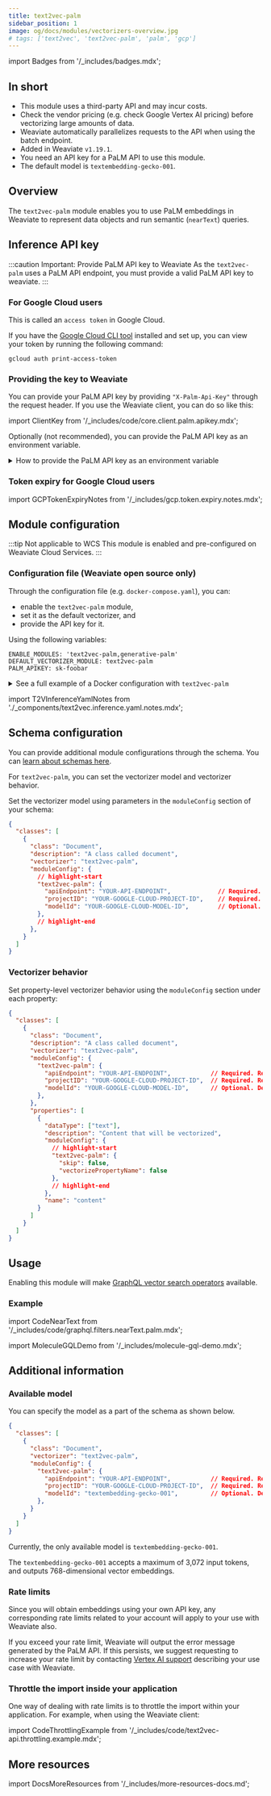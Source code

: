 ```yaml
---
title: text2vec-palm
sidebar_position: 1
image: og/docs/modules/vectorizers-overview.jpg
# tags: ['text2vec', 'text2vec-palm', 'palm', 'gcp']
---
```

import Badges from '/_includes/badges.mdx';

<Badges/>

## In short

* This module uses a third-party API and may incur costs.
* Check the vendor pricing (e.g. check Google Vertex AI pricing) before vectorizing large amounts of data.
* Weaviate automatically parallelizes requests to the API when using the batch endpoint.
* Added in Weaviate `v1.19.1`.
* You need an API key for a PaLM API to use this module.
* The default model is `textembedding-gecko-001`.

## Overview

The `text2vec-palm` module enables you to use PaLM embeddings in Weaviate to represent data objects and run semantic (`nearText`) queries.

## Inference API key

:::caution Important: Provide PaLM API key to Weaviate
As the `text2vec-palm` uses a PaLM API endpoint, you must provide a valid PaLM API key to weaviate.
:::

### For Google Cloud users

This is called an `access token` in Google Cloud.

If you have the [Google Cloud CLI tool](https://cloud.google.com/cli) installed and set up, you can view your token by running the following command:

```shell
gcloud auth print-access-token
```

### Providing the key to Weaviate

You can provide your PaLM API key by providing `"X-Palm-Api-Key"` through the request header. If you use the Weaviate client, you can do so like this:

import ClientKey from '/_includes/code/core.client.palm.apikey.mdx';

<ClientKey />

Optionally (not recommended), you can provide the PaLM API key as an environment variable.

<details>
  <summary>How to provide the PaLM API key as an environment variable</summary>

During the **configuration** of your Docker instance, by adding `PALM_APIKEY` under `environment` to your `docker-compose` file, like this:

  ```yaml
  environment:
    PALM_APIKEY: 'your-key-goes-here'  # Setting this parameter is optional; you can also provide the key at runtime.
    ...
  ```

</details>

### Token expiry for Google Cloud users

import GCPTokenExpiryNotes from '/_includes/gcp.token.expiry.notes.mdx';

<GCPTokenExpiryNotes/>

## Module configuration

:::tip Not applicable to WCS
This module is enabled and pre-configured on Weaviate Cloud Services.
:::

### Configuration file (Weaviate open source only)

Through the configuration file (e.g. `docker-compose.yaml`), you can:
- enable the `text2vec-palm` module,
- set it as the default vectorizer, and
- provide the API key for it.

Using the following variables:

```
ENABLE_MODULES: 'text2vec-palm,generative-palm'
DEFAULT_VECTORIZER_MODULE: text2vec-palm
PALM_APIKEY: sk-foobar
```

<details>
  <summary>See a full example of a Docker configuration with <code>text2vec-palm</code></summary>

```yaml
---
version: '3.4'
services:
  weaviate:
    image: semitechnologies/weaviate:||site.weaviate_version||
    restart: on-failure:0
    ports:
     - "8080:8080"
    environment:
      QUERY_DEFAULTS_LIMIT: 20
      AUTHENTICATION_ANONYMOUS_ACCESS_ENABLED: 'true'
      PERSISTENCE_DATA_PATH: "./data"
      DEFAULT_VECTORIZER_MODULE: text2vec-palm
      ENABLE_MODULES: text2vec-palm
      PALM_APIKEY: sk-foobar  # For use with PaLM. Setting this parameter is optional; you can also provide the key at runtime.
      CLUSTER_HOSTNAME: 'node1'
...
```

</details>

import T2VInferenceYamlNotes from './_components/text2vec.inference.yaml.notes.mdx';

<T2VInferenceYamlNotes apiname="PALM_APIKEY"/>

## Schema configuration

You can provide additional module configurations through the schema. You can [learn about schemas here](/developers/weaviate/tutorials/schema.md).

For `text2vec-palm`, you can set the vectorizer model and vectorizer behavior.

Set the vectorizer model using parameters in the `moduleConfig` section of your schema:

```json
{
  "classes": [
    {
      "class": "Document",
      "description": "A class called document",
      "vectorizer": "text2vec-palm",
      "moduleConfig": {
        // highlight-start
        "text2vec-palm": {
          "apiEndpoint": "YOUR-API-ENDPOINT",             // Required. Replace with your value.
          "projectID": "YOUR-GOOGLE-CLOUD-PROJECT-ID",    // Required. Replace with your value.
          "modelId": "YOUR-GOOGLE-CLOUD-MODEL-ID",        // Optional. Defaults to `textembedding-gecko-001`.
        },
        // highlight-end
      },
    }
  ]
}
```

### Vectorizer behavior

Set property-level vectorizer behavior using the `moduleConfig` section under each property:

```json
{
  "classes": [
    {
      "class": "Document",
      "description": "A class called document",
      "vectorizer": "text2vec-palm",
      "moduleConfig": {
        "text2vec-palm": {
          "apiEndpoint": "YOUR-API-ENDPOINT",           // Required. Replace with your value.
          "projectID": "YOUR-GOOGLE-CLOUD-PROJECT-ID",  // Required. Replace with your value.
          "modelId": "YOUR-GOOGLE-CLOUD-MODEL-ID",      // Optional. Defaults to `textembedding-gecko-001`.
        },
      },
      "properties": [
        {
          "dataType": ["text"],
          "description": "Content that will be vectorized",
          "moduleConfig": {
            // highlight-start
            "text2vec-palm": {
              "skip": false,
              "vectorizePropertyName": false
            },
            // highlight-end
          },
          "name": "content"
        }
      ]
    }
  ]
}
```

## Usage

Enabling this module will make [GraphQL vector search operators](/developers/weaviate/api/graphql/vector-search-parameters.md#neartext) available.

### Example

import CodeNearText from '/_includes/code/graphql.filters.nearText.palm.mdx';

<CodeNearText />

import MoleculeGQLDemo from '/_includes/molecule-gql-demo.mdx';

<MoleculeGQLDemo query='%7B%0D%0A++Get%7B%0D%0A++++Publication%28%0D%0A++++++nearText%3A+%7B%0D%0A++++++++concepts%3A+%5B%22fashion%22%5D%2C%0D%0A++++++++certainty%3A+0.7%2C%0D%0A++++++++moveAwayFrom%3A+%7B%0D%0A++++++++++concepts%3A+%5B%22finance%22%5D%2C%0D%0A++++++++++force%3A+0.45%0D%0A++++++++%7D%2C%0D%0A++++++++moveTo%3A+%7B%0D%0A++++++++++concepts%3A+%5B%22haute+couture%22%5D%2C%0D%0A++++++++++force%3A+0.85%0D%0A++++++++%7D%0D%0A++++++%7D%0D%0A++++%29%7B%0D%0A++++++name%0D%0A++++++_additional+%7B%0D%0A++++++++certainty%0D%0A++++++%7D%0D%0A++++%7D%0D%0A++%7D%0D%0A%7D'/>

## Additional information

### Available model

You can specify the model as a part of the schema as shown below.

```json
{
  "classes": [
    {
      "class": "Document",
      "vectorizer": "text2vec-palm",
      "moduleConfig": {
        "text2vec-palm": {
          "apiEndpoint": "YOUR-API-ENDPOINT",           // Required. Replace with your value.
          "projectID": "YOUR-GOOGLE-CLOUD-PROJECT-ID",  // Required. Replace with your value.
          "modelId": "textembedding-gecko-001",         // Optional. Defaults to `textembedding-gecko-001`.
        },
      }
    }
  ]
}
```

Currently, the only available model is `textembedding-gecko-001`.

The `textembedding-gecko-001` accepts a maximum of 3,072 input tokens, and outputs 768-dimensional vector embeddings.

### Rate limits

Since you will obtain embeddings using your own API key, any corresponding rate limits related to your account will apply to your use with Weaviate also.

If you exceed your rate limit, Weaviate will output the error message generated by the PaLM API. If this persists, we suggest requesting to increase your rate limit by contacting [Vertex AI support](https://cloud.google.com/vertex-ai/docs/support/getting-support) describing your use case with Weaviate.

### Throttle the import inside your application

One way of dealing with rate limits is to throttle the import within your application. For example, when using the Weaviate client:

import CodeThrottlingExample from '/_includes/code/text2vec-api.throttling.example.mdx';

<CodeThrottlingExample />

## More resources

import DocsMoreResources from '/_includes/more-resources-docs.md';

<DocsMoreResources />
